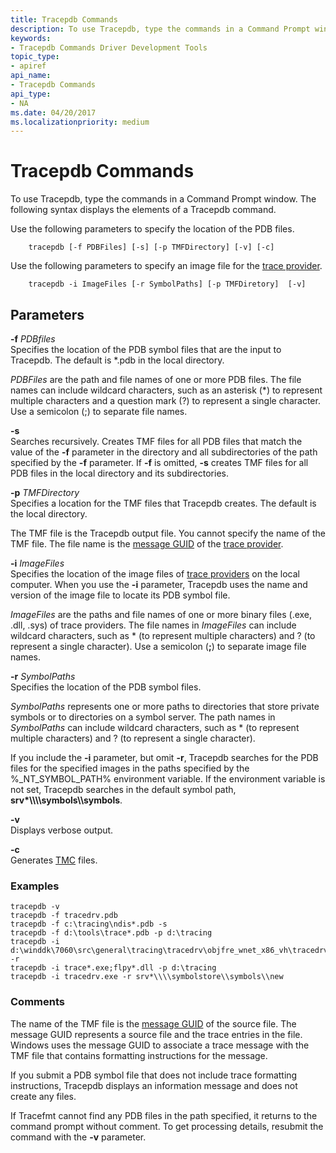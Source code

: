 ```yaml
---
title: Tracepdb Commands
description: To use Tracepdb, type the commands in a Command Prompt window. The following syntax displays the elements of a Tracepdb command.
keywords:
- Tracepdb Commands Driver Development Tools
topic_type:
- apiref
api_name:
- Tracepdb Commands
api_type:
- NA
ms.date: 04/20/2017
ms.localizationpriority: medium
---
```


# Tracepdb Commands


To use Tracepdb, type the commands in a Command Prompt window. The following syntax displays the elements of a Tracepdb command.

Use the following parameters to specify the location of the PDB files.

```
    tracepdb [-f PDBFiles] [-s] [-p TMFDirectory] [-v] [-c]
```

Use the following parameters to specify an image file for the [trace provider](trace-provider.md).

```
    tracepdb -i ImageFiles [-r SymbolPaths] [-p TMFDiretory]  [-v]
```

## <span id="Parameters"></span><span id="parameters"></span><span id="PARAMETERS"></span>Parameters


<span id="_______-f_______PDBfiles______"></span><span id="_______-f_______pdbfiles______"></span><span id="_______-F_______PDBFILES______"></span> **-f** *PDBfiles*   
Specifies the location of the PDB symbol files that are the input to Tracepdb. The default is \*.pdb in the local directory.

*PDBFiles* are the path and file names of one or more PDB files. The file names can include wildcard characters, such as an asterisk (\*) to represent multiple characters and a question mark (?) to represent a single character. Use a semicolon (;) to separate file names.

<span id="_______-s______"></span><span id="_______-S______"></span> **-s**   
Searches recursively. Creates TMF files for all PDB files that match the value of the **-f** parameter in the directory and all subdirectories of the path specified by the **-f** parameter. If **-f** is omitted, **-s** creates TMF files for all PDB files in the local directory and its subdirectories.

<span id="_______-p_______TMFDirectory______"></span><span id="_______-p_______tmfdirectory______"></span><span id="_______-P_______TMFDIRECTORY______"></span> **-p** *TMFDirectory*   
Specifies a location for the TMF files that Tracepdb creates. The default is the local directory.

The TMF file is the Tracepdb output file. You cannot specify the name of the TMF file. The file name is the [message GUID](message-guid.md) of the [trace provider](trace-provider.md).

<span id="_______-i_______ImageFiles______"></span><span id="_______-i_______imagefiles______"></span><span id="_______-I_______IMAGEFILES______"></span> **-i** *ImageFiles*   
Specifies the location of the image files of [trace providers](trace-provider.md) on the local computer. When you use the **-i** parameter, Tracepdb uses the name and version of the image file to locate its PDB symbol file.

*ImageFiles* are the paths and file names of one or more binary files (.exe, .dll, .sys) of trace providers. The file names in *ImageFiles* can include wildcard characters, such as \* (to represent multiple characters) and ? (to represent a single character). Use a semicolon (**;**) to separate image file names.

<span id="_______-r_______SymbolPaths______"></span><span id="_______-r_______symbolpaths______"></span><span id="_______-R_______SYMBOLPATHS______"></span> **-r** *SymbolPaths*   
Specifies the location of the PDB symbol files.

*SymbolPaths* represents one or more paths to directories that store private symbols or to directories on a symbol server. The path names in *SymbolPaths* can include wildcard characters, such as \* (to represent multiple characters) and ? (to represent a single character).

If you include the **-i** parameter, but omit **-r**, Tracepdb searches for the PDB files for the specified images in the paths specified by the %\_NT\_SYMBOL\_PATH% environment variable. If the environment variable is not set, Tracepdb searches in the default symbol path, **srv\*\\\\\\\\symbols\\\\symbols**.

<span id="_______-v______"></span><span id="_______-V______"></span> **-v**   
Displays verbose output.

<span id="_______-c______"></span><span id="_______-C______"></span> **-c**   
Generates [TMC](trace-message-control-file.md) files.

### <span id="examples"></span><span id="EXAMPLES"></span>Examples

```
tracepdb -v
tracepdb -f tracedrv.pdb
tracepdb -f c:\tracing\ndis*.pdb -s
tracepdb -f d:\tools\trace*.pdb -p d:\tracing
tracepdb -i d:\winddk\7060\src\general\tracing\tracedrv\objfre_wnet_x86_vh\tracedrv.sys -r 
tracepdb -i trace*.exe;flpy*.dll -p d:\tracing
tracepdb -i tracedrv.exe -r srv*\\\\symbolstore\\symbols\\new
```

### <span id="comments"></span><span id="COMMENTS"></span>Comments

The name of the TMF file is the [message GUID](message-guid.md) of the source file. The message GUID represents a source file and the trace entries in the file. Windows uses the message GUID to associate a trace message with the TMF file that contains formatting instructions for the message.

If you submit a PDB symbol file that does not include trace formatting instructions, Tracepdb displays an information message and does not create any files.

If Tracefmt cannot find any PDB files in the path specified, it returns to the command prompt without comment. To get processing details, resubmit the command with the **-v** parameter.









